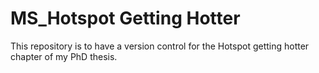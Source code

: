 # MS_Hotspot Getting Hotter

This repository is to have a version control for the Hotspot getting hotter chapter of my PhD thesis.
